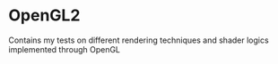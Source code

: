 # OpenGL2
 Contains my tests on different rendering techniques and shader logics implemented through OpenGL
